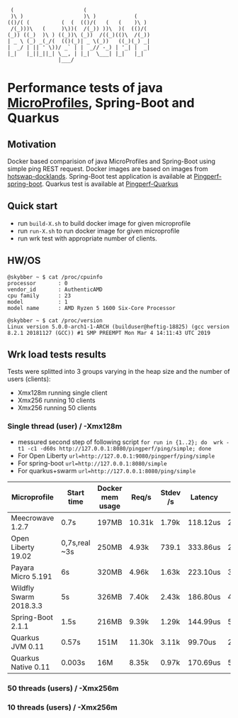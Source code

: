      (                      (
     )\ )                   )\ )            (
    (()/( (          (  (  (()/(   (   (    )\ )
     /(_)))\   (     )\))(  /(_)) ))\  )(  (()/(
    (_)) ((_)  )\ ) ((_))\ (_))  /((_)(()\  /(_))
    | _ \ (_) _(_/(  (()(_)| _ \(_))   ((_)(_) _|
    |  _/ | || ' \))/ _` | |  _// -_) | '_| |  _|
    |_|   |_||_||_| \__, | |_|  \___| |_|   |_|
                    |___/

# Performance tests of java [MicroProfiles](https://microprofile.io/), Spring-Boot and Quarkus

## Motivation

Docker based comparision of java MicroProfiles and Spring-Boot using simple ping REST request. Docker images are based
on images from [hotswap-docklands](https://github.com/HotswapProjects/hotswap-docklands). Spring-Boot test application
is available at [Pingperf-spring-boot](https://github.com/HotswapProjects/pingperf-spring-boot). Quarkus test is available
at [Pingperf-Quarkus](https://github.com/HotswapProjects/pingperf-quarkus)

## Quick start

* run `build-X.sh` to build docker image for given microprofile
* run `run-X.sh` to run docker image for given microprofile
* run wrk test with appropriate number of clients.

## HW/OS
```
@skybber ~ $ cat /proc/cpuinfo
processor       : 0
vendor_id       : AuthenticAMD
cpu family      : 23
model           : 1
model name      : AMD Ryzen 5 1600 Six-Core Processor

@skybber ~ $ cat /proc/version
Linux version 5.0.0-arch1-1-ARCH (builduser@heftig-18825) (gcc version 8.2.1 20181127 (GCC)) #1 SMP PREEMPT Mon Mar 4 14:11:43 UTC 2019
```

## Wrk load tests results

Tests were splitted into 3 groups varying in the heap size and the number of users (clients):

- Xmx128m running single client
- Xmx256 running 10 clients
- Xmx256 running 50 clients

### Single thread (user) / -Xmx128m

* messured second step of following script `for run in {1..2}; do  wrk -t1 -c1 -d60s http://127.0.0.1:8080/pingperf/ping/simple; done`
* For Open Liberty `url=http://127.0.0.1:9080/pingperf/ping/simple`
* For spring-boot `url=http://127.0.0.1:8080/simple`
* For quarkus+swarm `url=http://127.0.0.1:8080/ping/simple`

|Microprofile|Start time|Docker mem usage|Req/s|Stdev /s|Latency|Stdev|
|------------|----------|----------------|-----|--------|----------|--------|
|Meecrowave 1.2.7|0.7s|197MB|10.31k|1.79k|118.12us|280.55us|
|Open Liberty 19.02|0,7s,real ~3s|250MB|4.93k|739.1|333.86us|2.67ms|
|Payara Micro 5.191|6s|320MB|4.96k|1.63k|223.10us|332.64us|
|Wildfly Swarm 2018.3.3|5s|326MB|7.40k|2.43k|186.80us|486.31us|
|Spring-Boot 2.1.1|1.5s|216MB|9.39k|1.29k|144.99us|521.05us|
|Quarkus JVM 0.11|0.57s|151M|11.30k|3.11k|99.70us|233.30us|
|Quarkus Native 0.11|0.003s|16M|8.35k|0.97k|170.69us|542.13us|

### 50 threads (users) / -Xmx256m

### 10 threads (users) / -Xmx256m

